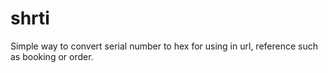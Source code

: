 shrti
=====

Simple way to convert serial number to hex for using in url, reference such as booking or order.
